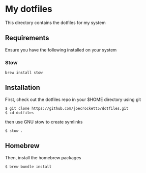 # My dotfiles

This directory contains the dotfiles for my system

## Requirements

Ensure you have the following installed on your system

### Stow

```
brew install stow
```

## Installation

First, check out the dotfiles repo in your $HOME directory using git

```
$ git clone https://github.com/joecrockett5/dotfiles.git
$ cd dotfiles
```

then use GNU stow to create symlinks

```
$ stow .
```

## Homebrew

Then, install the homebrew packages

```
$ brew bundle install
```
